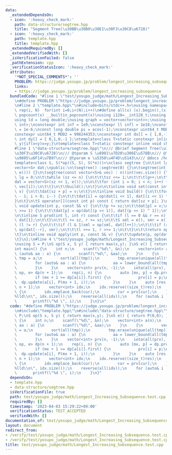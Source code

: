 ```yaml
---
data:
  _extendedDependsOn:
  - icon: ':heavy_check_mark:'
    path: data-structure/segtree.hpp
    title: "Segment Tree(\u30BB\u30B0\u30E1\u30F3\u30C8\u6728)"
  - icon: ':heavy_check_mark:'
    path: template.hpp
    title: template.hpp
  _extendedRequiredBy: []
  _extendedVerifiedWith: []
  _isVerificationFailed: false
  _pathExtension: cpp
  _verificationStatusIcon: ':heavy_check_mark:'
  attributes:
    '*NOT_SPECIAL_COMMENTS*': ''
    PROBLEM: https://judge.yosupo.jp/problem/longest_increasing_subsequence
    links:
    - https://judge.yosupo.jp/problem/longest_increasing_subsequence
  bundledCode: "#line 1 \"test/yosupo_judge/math/Longest_Increasing_Subsequence.test.cpp\"\
    \n#define PROBLEM \"https://judge.yosupo.jp/problem/longest_increasing_subsequence\"\
    \n#line 2 \"template.hpp\"\n#include<bits/stdc++.h>\nusing namespace std;\n#define\
    \ rep(i, N)  for(int i=0;i<(N);i++)\n#define all(x) (x).begin(),(x).end()\n#define\
    \ popcount(x) __builtin_popcount(x)\nusing i128=__int128_t;\nusing ll = long long;\n\
    using ld = long double;\nusing graph = vector<vector<int>>;\nusing P = pair<int,\
    \ int>;\nconstexpr int inf = 1e9;\nconstexpr ll infl = 1e18;\nconstexpr ld eps\
    \ = 1e-6;\nconst long double pi = acos(-1);\nconstexpr uint64_t MOD = 1e9 + 7;\n\
    constexpr uint64_t MOD2 = 998244353;\nconstexpr int dx[] = { 1,0,-1,0 };\nconstexpr\
    \ int dy[] = { 0,1,0,-1 };\ntemplate<class T>static constexpr inline void chmax(T&x,T\
    \ y){if(x<y)x=y;}\ntemplate<class T>static constexpr inline void chmin(T&x,T y){if(x>y)x=y;}\n\
    #line 1 \"data-structure/segtree.hpp\"\n/// @brief Segment Tree(\u30BB\u30B0\u30E1\
    \u30F3\u30C8\u6728)\n/// @tparam S \u8981\u7D20\u306E\u578B\n/// @tparam op \u4E8C\
    \u9805\u6F14\u7B97\n/// @tparam e \u5358\u4F4D\u5143\n/// @docs /home/ac2000/main/library/docs/data-structure/segtree.md\n\
    template<class S, S(*op)(S, S), S(*e)()>\nclass segtree {\n\tint lg, sz, n;\n\t\
    vector<S> dat;\npublic:\n\tsegtree() :segtree(0) {}\n\tsegtree(int n) : segtree(vector<S>(n,\
    \ e())) {}\n\tsegtree(const vector<S>& vec) : n((int)vec.size()) {\n\t\tsz = 1,\
    \ lg = 0;\n\t\twhile (sz <= n) {\n\t\t\tsz <<= 1;\n\t\t\tlg++;\n\t\t}\n\n\t\t\
    dat = vector<S>(sz << 1, e());\n\n\t\tfor (int i = 0; i < n; i++) {\n\t\t\tset(i,\
    \ vec[i]);\n\t\t}\n\t\tbuild();\n\t}\n\n\tinline void set(const int p, const S&\
    \ v) {\n\t\tdat[sz + p] = v;\n\t}\n\tinline void build() {\n\t\tfor (int i = sz\
    \ - 1; i > 0; i--) {\n\t\t\tdat[i] = op(dat[i << 1], dat[(i << 1) ^ 1]);\n\t\t\
    }\n\t}\n\tS operator[](const int p) const { return dat[sz + p]; }\n\n\tinline\
    \ void update(int p, const S& v) {\n\t\tp += sz;\n\t\tdat[p] = v;\n\t\twhile (p\
    \ >>= 1) {\n\t\t\tdat[p] = op(dat[(p << 1)], dat[(p << 1) ^ 1]);\n\t\t}\n\t}\n\
    \n\tinline S prod(int l, int r) const {\n\t\tif (l == 0 && r == n) {\n\t\t\treturn\
    \ dat[1];\n\t\t}\n\t\tl += sz, r += sz;\n\t\tS sml = e(), smr = e();\n\t\twhile\
    \ (l != r) {\n\t\t\tif (l & 1)sml = op(sml, dat[l++]);\n\t\t\tif (r & 1)smr =\
    \ op(dat[--r], smr);\n\t\t\tl >>= 1, r >>= 1;\n\t\t}\n\t\treturn op(sml, smr);\n\
    \t}\n\tinline void apply(int p, const S& v) {\n\t\tupdate(p, op(dat[sz + p], v));\n\
    \t}\n};\n#line 4 \"test/yosupo_judge/math/Longest_Increasing_Subsequence.test.cpp\"\
    \nusing S = P;\nS op(S x, S y) { return max(x,y); }\nS e() { return P(0,0); }\n\
    int main() {\n    int n;\n    scanf(\"%d\", &n);\n    vector<int> a(n);\n    for\
    \ (auto& aa : a) {\n        scanf(\"%d\", &aa);\n    }\n    {\n        vector<int>\
    \ tmp = a;\n        sort(all(tmp));\n        tmp.erase(unique(all(tmp)), tmp.end());\n\
    \        for (auto& aa : a) {\n            aa = lower_bound(all(tmp), aa) - tmp.begin();\n\
    \        }\n    }\n    vector<int> prv(n, -1);\n    iota(all(prv), 0);\n    segtree<S,\
    \ op, e> dp(n + 1);\n    rep(i, n) {\n        auto [mx, p] = dp.prod(0, a[i]);\n\
    \        if (mx + 1 >= dp[a[i]].first) {\n            prv[i] = p;\n          \
    \  dp.update(a[i], P(mx + 1, i));\n        }\n    }\n    auto [res, cur] = dp.prod(0,\
    \ n + 1);\n    vector<int> idx;\n    idx.reserve((size_t)res);\n    rep(i, res)\
    \ {\n        idx.emplace_back(cur);\n        cur = prv[cur];\n    }\n    printf(\"\
    %lld\\n\", idx.size());\n    reverse(all(idx));\n    for (auto& i : idx) {\n \
    \       printf(\"%d \", i);\n    }\n}\n"
  code: "#define PROBLEM \"https://judge.yosupo.jp/problem/longest_increasing_subsequence\"\
    \n#include\"template.hpp\"\n#include\"data-structure/segtree.hpp\"\nusing S =\
    \ P;\nS op(S x, S y) { return max(x,y); }\nS e() { return P(0,0); }\nint main()\
    \ {\n    int n;\n    scanf(\"%d\", &n);\n    vector<int> a(n);\n    for (auto&\
    \ aa : a) {\n        scanf(\"%d\", &aa);\n    }\n    {\n        vector<int> tmp\
    \ = a;\n        sort(all(tmp));\n        tmp.erase(unique(all(tmp)), tmp.end());\n\
    \        for (auto& aa : a) {\n            aa = lower_bound(all(tmp), aa) - tmp.begin();\n\
    \        }\n    }\n    vector<int> prv(n, -1);\n    iota(all(prv), 0);\n    segtree<S,\
    \ op, e> dp(n + 1);\n    rep(i, n) {\n        auto [mx, p] = dp.prod(0, a[i]);\n\
    \        if (mx + 1 >= dp[a[i]].first) {\n            prv[i] = p;\n          \
    \  dp.update(a[i], P(mx + 1, i));\n        }\n    }\n    auto [res, cur] = dp.prod(0,\
    \ n + 1);\n    vector<int> idx;\n    idx.reserve((size_t)res);\n    rep(i, res)\
    \ {\n        idx.emplace_back(cur);\n        cur = prv[cur];\n    }\n    printf(\"\
    %lld\\n\", idx.size());\n    reverse(all(idx));\n    for (auto& i : idx) {\n \
    \       printf(\"%d \", i);\n    }\n}"
  dependsOn:
  - template.hpp
  - data-structure/segtree.hpp
  isVerificationFile: true
  path: test/yosupo_judge/math/Longest_Increasing_Subsequence.test.cpp
  requiredBy: []
  timestamp: '2023-04-03 15:29:22+09:00'
  verificationStatus: TEST_ACCEPTED
  verifiedWith: []
documentation_of: test/yosupo_judge/math/Longest_Increasing_Subsequence.test.cpp
layout: document
redirect_from:
- /verify/test/yosupo_judge/math/Longest_Increasing_Subsequence.test.cpp
- /verify/test/yosupo_judge/math/Longest_Increasing_Subsequence.test.cpp.html
title: test/yosupo_judge/math/Longest_Increasing_Subsequence.test.cpp
---
```

